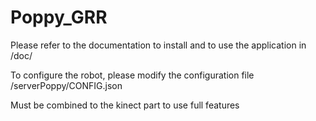 # Poppy_GRR

Please refer to the documentation to install and to use the application in /doc/

To configure the robot, please modify the configuration file /serverPoppy/CONFIG.json

Must be combined to the kinect part to use full features
